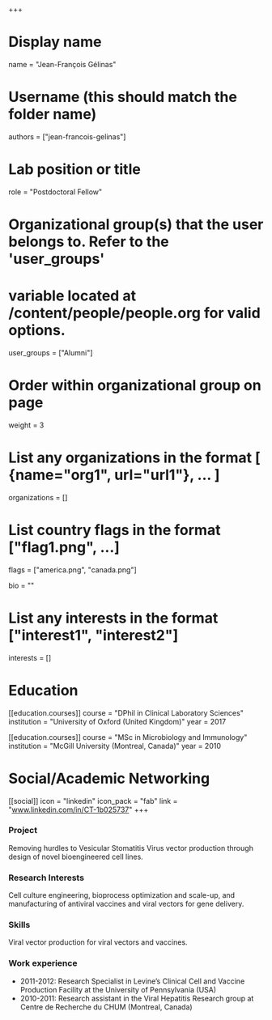 +++
# Display name
name = "Jean-François Gélinas"

# Username (this should match the folder name)
authors = ["jean-francois-gelinas"]

# Lab position or title
role = "Postdoctoral Fellow"

# Organizational group(s) that the user belongs to. Refer to the 'user_groups'
# variable located at /content/people/people.org for valid options.
user_groups = ["Alumni"]

# Order within organizational group on page
weight = 3

# List any organizations in the format [ {name="org1", url="url1"}, ... ]
organizations = []

# List country flags in the format ["flag1.png", ...]
flags = ["america.png", "canada.png"]

bio = ""

# List any interests in the format ["interest1", "interest2"]
interests = []

# Education
[[education.courses]]
  course = "DPhil in Clinical Laboratory Sciences"
  institution = "University of Oxford (United Kingdom)"
  year = 2017

[[education.courses]]
  course = "MSc in Microbiology and Immunology"
  institution = "McGill University (Montreal, Canada)"
  year = 2010

# Social/Academic Networking
[[social]]
  icon = "linkedin"
  icon_pack = "fab"
  link = "www.linkedin.com/in/CT-1b025737"
+++

### Project
Removing hurdles to Vesicular Stomatitis Virus vector production through design
of novel bioengineered cell lines.

### Research Interests
Cell culture engineering, bioprocess optimization and scale-up, and
manufacturing of antiviral vaccines and viral vectors for gene delivery.

### Skills
Viral vector production for viral vectors and vaccines.

### Work experience
- 2011-2012: Research Specialist in Levine’s Clinical Cell and Vaccine
  Production Facility at the University of Pennsylvania (USA)
- 2010-2011: Research assistant in the Viral Hepatitis Research group at Centre
  de Recherche du CHUM (Montreal, Canada)
